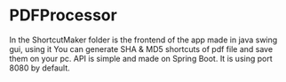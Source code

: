 # PDFProcessor
 In the ShortcutMaker folder is the frontend of the app made in java swing gui, using it You can generate SHA & MD5 shortcuts of pdf file and save them on your pc. 
 API is simple and made on Spring Boot. It is using port 8080 by default.

